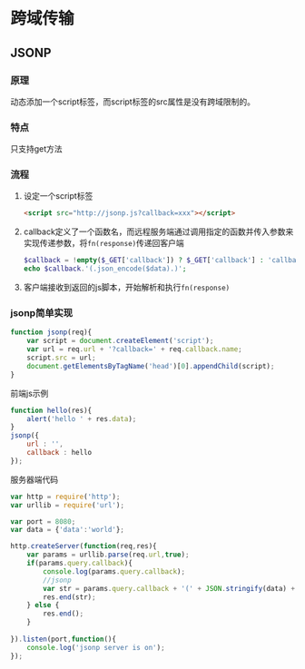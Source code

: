 # 跨域传输

## JSONP

### 原理

动态添加一个script标签，而script标签的src属性是没有跨域限制的。

### 特点

只支持get方法

### 流程

1. 设定一个script标签

    ```html
    <script src="http://jsonp.js?callback=xxx"></script>
    ```

2. callback定义了一个函数名，而远程服务端通过调用指定的函数并传入参数来实现传递参数，将`fn(response)`传递回客户端

    ```php
    $callback = !empty($_GET['callback']) ? $_GET['callback'] : 'callback';
    echo $callback.'(.json_encode($data).)';
    ```

3. 客户端接收到返回的js脚本，开始解析和执行`fn(response)`

### jsonp简单实现

```javascript
function jsonp(req){
    var script = document.createElement('script');
    var url = req.url + '?callback=' + req.callback.name;
    script.src = url;
    document.getElementsByTagName('head')[0].appendChild(script); 
}
```

前端js示例

```javascript
function hello(res){
    alert('hello ' + res.data);
}
jsonp({
    url : '',
    callback : hello 
});
```

服务器端代码

```javascript
var http = require('http');
var urllib = require('url');

var port = 8080;
var data = {'data':'world'};

http.createServer(function(req,res){
    var params = urllib.parse(req.url,true);
    if(params.query.callback){
        console.log(params.query.callback);
        //jsonp
        var str = params.query.callback + '(' + JSON.stringify(data) + ')';
        res.end(str);
    } else {
        res.end();
    }
    
}).listen(port,function(){
    console.log('jsonp server is on');
});
```




